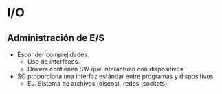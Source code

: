 # I/O

## Administración de E/S
- Esconder complejidades.
	- Uso de interfaces.
	- Drivers contienen SW que interactúan con dispositivos.
- SO proporciona una interfaz estándar entre programas y dispositivos.
	- EJ. Sistema de archivos (discos), redes (sockets).